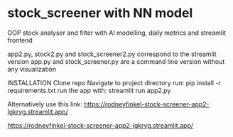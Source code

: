 # stock_screener with NN model
OOP stock analyser and filter with AI modelling, daily metrics and streamlit frontend

app2.py, stock2.py and stock_screener2.py correspond to the streamlit version
app.py and stock_screener.py are a command line version without any visualization

INSTALLATION
Clone repo
Navigate to project directory
run: pip install -r requirements.txt
run the app with: streamlit run app2.py


Alternatively use this link: https://rodneyfinkel-stock-screener-app2-lgkrvg.streamlit.app/


https://rodneyfinkel-stock-screener-app2-lgkrvg.streamlit.app/
